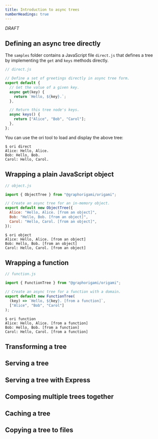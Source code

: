 ```yaml
---
title: Introduction to async trees
numberHeadings: true
---
```


_DRAFT_

## Defining an async tree directly

The `samples` folder contains a JavaScript file `direct.js` that defines a tree by implementing the `get` and `keys` methods directly.

```js
// direct.js

// Define a set of greetings directly in async tree form.
export default {
  // Get the value of a given key.
  async get(key) {
    return `Hello, ${key}.`;
  },

  // Return this tree node's keys.
  async keys() {
    return ["Alice", "Bob", "Carol"];
  },
};
```

You can use the ori tool to load and display the above tree:

```console
$ ori direct
Alice: Hello, Alice.
Bob: Hello, Bob.
Carol: Hello, Carol.
```

## Wrapping a plain JavaScript object

```js
// object.js

import { ObjectTree } from "@graphorigami/origami";

// Create an async tree for an in-memory object.
export default new ObjectTree({
  Alice: "Hello, Alice. [from an object]",
  Bob: "Hello, Bob. [from an object]",
  Carol: "Hello, Carol. [from an object]",
});
```

```console
$ ori object
Alice: Hello, Alice. [from an object]
Bob: Hello, Bob. [from an object]
Carol: Hello, Carol. [from an object]
```

## Wrapping a function

```js
// function.js

import { FunctionTree } from "@graphorigami/origami";

// Create an async tree for a function with a domain.
export default new FunctionTree(
  (key) => `Hello, ${key}. [from a function]`,
  ["Alice", "Bob", "Carol"]
);
```

```console
$ ori function
Alice: Hello, Alice. [from a function]
Bob: Hello, Bob. [from a function]
Carol: Hello, Carol. [from a function]
```

## Transforming a tree

## Serving a tree

## Serving a tree with Express

## Composing multiple trees together

## Caching a tree

## Copying a tree to files
